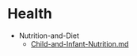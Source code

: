 
# Health

- Nutrition-and-Diet
  - [Child-and-Infant-Nutrition.md](./Child-and-Infant-Nutrition.md)
